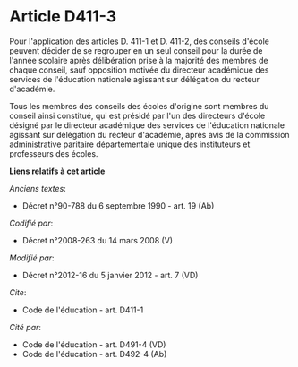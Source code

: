 # Article D411-3

Pour l'application des articles D. 411-1 et D. 411-2, des conseils d'école peuvent décider de se regrouper en un seul conseil
pour la durée de l'année scolaire après délibération prise à la majorité des membres de chaque conseil, sauf opposition
motivée du directeur académique des services de l'éducation nationale agissant sur délégation du recteur d'académie. 

Tous les membres des conseils des écoles d'origine sont membres du conseil ainsi constitué, qui est présidé par l'un des
directeurs d'école désigné par               le directeur académique des services de l'éducation nationale agissant sur
délégation du recteur d'académie, après avis de la commission administrative paritaire départementale unique des instituteurs
et professeurs des écoles.

**Liens relatifs à cet article**

_Anciens textes_:

  - Décret n°90-788 du 6 septembre 1990 - art. 19 (Ab)

_Codifié par_:

  - Décret n°2008-263 du 14 mars 2008 (V)

_Modifié par_:

  - Décret n°2012-16 du 5 janvier 2012 - art. 7 (VD)

_Cite_:

  - Code de l'éducation - art. D411-1

_Cité par_:

  - Code de l'éducation - art. D491-4 (VD)
  - Code de l'éducation - art. D492-4 (Ab)
